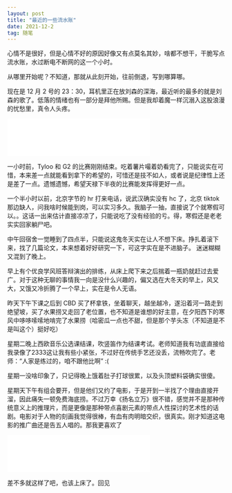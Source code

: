 ```yaml
---
layout: post
title: "最近的一些流水账"
date: 2021-12-2
tag: 随笔
---
```


心情不是很好，但是心情不好的原因好像又有点莫名其妙，啥都不想干，干脆写点流水账，水过断电不断网的这一个小时。

从哪里开始呢？不知道，那就从此刻开始，往前倒退，写到哪算哪。

现在是 12 月 2 号的 23：30，耳机里正在放刘森的深海，最近听的最多的就是刘森的歌了。低落的情绪也有一部分是拜他所赐。但是我却着魔一样沉溺入这股浪漫的忧愁里，真令人头疼。

<iframe frameborder="no" border="0" marginwidth="0" marginheight="0" width=330 height=86 src="//music.163.com/outchain/player?type=2&id=1860234945&auto=0&height=66"></iframe>

一小时前，Tyloo 和 G2 的比赛刚刚结束。吃着薯片嘬着奶看完了，只能说实在可惜，本来差一点就能看到拿下的希望的，可惜还是技不如人，或者说是纪律性上还是差了一点。遗憾遗憾，希望天禄下半夜的比赛能发挥得更好一点。

一个半小时以前，北京字节的 hr 打来电话，说武汉确实没有 hc 了，北京 tiktok 那边缺人，问我啥时候能到岗，可以实习多久。我脑子一抽，直接说了个就寒假可以。。这话一出来估计直接凉凉了，只能说吃了没有经验的亏。得，寒假还是老老实实回家躺尸吧。

中午回宿舍一觉睡到了四点半，只能说这鬼冬天实在让人不想下床。挣扎着滚下来，找了几篇论文，本来想着好好研究一下，可这字实在是不进脑子。 迷迷糊糊又混到了晚上。

早上有个优良学风班答辩演出的排练，从床上爬下来之后揣着一瓶奶就赶过去爱广。对于这种无聊的事情我一向是没什么兴趣的，偏又选在大冬天的早上，风又大，又饿又冷折腾了一个早上，实在是令人无语。

昨天下午下课之后到 CBD 买了杯拿铁，坐着聊天，越坐越冷，遂沿着河一路走到绝望坡，买了水果捞又走回了老位置，也不知道是谁想的好主意，在夕阳西下的寒风中哆哆嗦嗦地啃完了水果捞（哈密瓜一点也不甜，但是那个芋头冻（不知道是不是叫这个）挺好吃）

星期二晚上西欧音乐公选课结课，吹竖笛作为结课考试。老师知道我有功底直接给我录像了2333这让我有些小紧张，不过好在传统手艺还没丢，流畅吹完了。老师：“人家是练过的，咱不跟他比啊” :(

星期一没啥印象了，只记得晚上饿着肚子打球很累，以及头顶塑料袋确实很傻。

星期天下午有组会要开，但是他们又约了电影，于是开到一半找了个理由直接开溜，因此痛失一顿免费海底捞。不过万幸《扬名立万》很不错，感觉并不是那种传统意义上的推理片，而是更像是那种带点喜剧元素的带点人性探讨的艺术性的话剧。电影对于人物的刻画我觉得很棒，有血有肉明暗交织，很真实。刚才知道这电影的推广曲还是告五人唱的。那我更喜欢了

<iframe frameborder="no" border="0" marginwidth="0" marginheight="0" width=330 height=86 src="//music.163.com/outchain/player?type=2&id=1892514735&auto=0&height=66"></iframe>

差不多就这样了吧，也该上床了。回见


